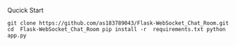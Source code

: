 Qucick Start

``
git clone https://github.com/as183789043/Flask-WebSocket_Chat_Room.git
cd  Flask-WebSocket_Chat_Room
pip install -r  requirements.txt
python app.py
``
